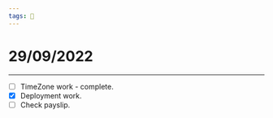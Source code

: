 ```yaml
---
tags: 📆
---
```


# 29/09/2022
---

- [ ] TimeZone work - complete.
- [x] Deployment work.
- [ ] Check payslip.